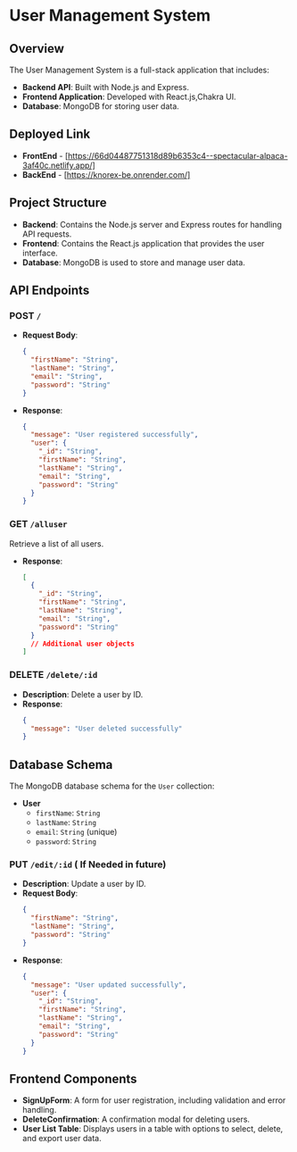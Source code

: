# User Management System

## Overview

The User Management System is a full-stack application that includes:

- **Backend API**: Built with Node.js and Express.
- **Frontend Application**: Developed with React.js,Chakra UI.
- **Database**: MongoDB for storing user data.

## Deployed Link
 - **FrontEnd** - [https://66d04487751318d89b6353c4--spectacular-alpaca-3af40c.netlify.app/]
 - **BackEnd**  - [https://knorex-be.onrender.com/]

## Project Structure

- **Backend**: Contains the Node.js server and Express routes for handling API requests.
- **Frontend**: Contains the React.js application that provides the user interface.
- **Database**: MongoDB is used to store and manage user data.

## API Endpoints

### **POST** `/`

- **Request Body**:
    ```json
    {
      "firstName": "String",
      "lastName": "String",
      "email": "String",
      "password": "String"
    }
    ```
- **Response**:
    ```json
    {
      "message": "User registered successfully",
      "user": {
        "_id": "String",
        "firstName": "String",
        "lastName": "String",
        "email": "String",
        "password": "String"
      }
    }
    ```

### **GET** `/alluser`

 Retrieve a list of all users.
- **Response**:
    ```json
    [
      {
        "_id": "String",
        "firstName": "String",
        "lastName": "String",
        "email": "String",
        "password": "String"
      }
      // Additional user objects
    ]
    ```


### **DELETE** `/delete/:id`

- **Description**: Delete a user by ID.
- **Response**:
    ```json
    {
      "message": "User deleted successfully"
    }
    ```

## Database Schema

The MongoDB database schema for the `User` collection:

- **User**
  - `firstName`: `String`
  - `lastName`: `String`
  - `email`: `String` (unique)
  - `password`: `String`
### **PUT** `/edit/:id`  ( If Needed in future)

- **Description**: Update a user by ID.
- **Request Body**:
    ```json
    {
      "firstName": "String",
      "lastName": "String",
      "password": "String"
    }
    ```
- **Response**:
    ```json
    {
      "message": "User updated successfully",
      "user": {
        "_id": "String",
        "firstName": "String",
        "lastName": "String",
        "email": "String",
        "password": "String"
      }
    }
    ```
## Frontend Components

- **SignUpForm**: A form for user registration, including validation and error handling.
- **DeleteConfirmation**: A confirmation modal for deleting users.
- **User List Table**: Displays users in a table with options to select, delete, and export user data.
